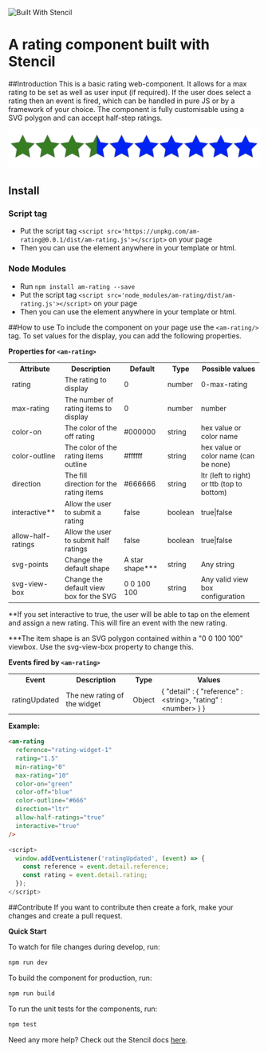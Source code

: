 ![Built With Stencil](https://img.shields.io/badge/-Built%20With%20Stencil-16161d.svg?logo=data%3Aimage%2Fsvg%2Bxml%3Bbase64%2CPD94bWwgdmVyc2lvbj0iMS4wIiBlbmNvZGluZz0idXRmLTgiPz4KPCEtLSBHZW5lcmF0b3I6IEFkb2JlIElsbHVzdHJhdG9yIDE5LjIuMSwgU1ZHIEV4cG9ydCBQbHVnLUluIC4gU1ZHIFZlcnNpb246IDYuMDAgQnVpbGQgMCkgIC0tPgo8c3ZnIHZlcnNpb249IjEuMSIgaWQ9IkxheWVyXzEiIHhtbG5zPSJodHRwOi8vd3d3LnczLm9yZy8yMDAwL3N2ZyIgeG1sbnM6eGxpbms9Imh0dHA6Ly93d3cudzMub3JnLzE5OTkveGxpbmsiIHg9IjBweCIgeT0iMHB4IgoJIHZpZXdCb3g9IjAgMCA1MTIgNTEyIiBzdHlsZT0iZW5hYmxlLWJhY2tncm91bmQ6bmV3IDAgMCA1MTIgNTEyOyIgeG1sOnNwYWNlPSJwcmVzZXJ2ZSI%2BCjxzdHlsZSB0eXBlPSJ0ZXh0L2NzcyI%2BCgkuc3Qwe2ZpbGw6I0ZGRkZGRjt9Cjwvc3R5bGU%2BCjxwYXRoIGNsYXNzPSJzdDAiIGQ9Ik00MjQuNywzNzMuOWMwLDM3LjYtNTUuMSw2OC42LTkyLjcsNjguNkgxODAuNGMtMzcuOSwwLTkyLjctMzAuNy05Mi43LTY4LjZ2LTMuNmgzMzYuOVYzNzMuOXoiLz4KPHBhdGggY2xhc3M9InN0MCIgZD0iTTQyNC43LDI5Mi4xSDE4MC40Yy0zNy42LDAtOTIuNy0zMS05Mi43LTY4LjZ2LTMuNkgzMzJjMzcuNiwwLDkyLjcsMzEsOTIuNyw2OC42VjI5Mi4xeiIvPgo8cGF0aCBjbGFzcz0ic3QwIiBkPSJNNDI0LjcsMTQxLjdIODcuN3YtMy42YzAtMzcuNiw1NC44LTY4LjYsOTIuNy02OC42SDMzMmMzNy45LDAsOTIuNywzMC43LDkyLjcsNjguNlYxNDEuN3oiLz4KPC9zdmc%2BCg%3D%3D&colorA=16161d&style=flat-square)

# A rating component built with Stencil
##Introduction
This is a basic rating web-component.  It allows for a max rating to be set as well as user input (if required).  If the user does select a rating then an event is fired, which can be handled in pure JS or by a framework of your choice. The component is fully customisable using a SVG polygon and can accept half-step ratings.

![Rating](https://raw.githubusercontent.com/alasdairmackenzie/am-rating/master/resources/4.5-out-of-10.png)

## Install

### Script tag

- Put the script tag `<script src='https://unpkg.com/am-rating@0.0.1/dist/am-rating.js'></script>` on your page
- Then you can use the element anywhere in your template or html.

### Node Modules
- Run `npm install am-rating --save`
- Put the script tag `<script src='node_modules/am-rating/dist/am-rating.js'></script>` on your page
- Then you can use the element anywhere in your template or html.

##How to use
To include the component on your page use the `<am-rating/>` tag.  To set values for the display, you can add the following properties.

**Properties for `<am-rating>`**

<table>
  <tr>
    <th>Attribute</th>
    <th>Description</th>
    <th>Default</th>
    <th>Type</th>
    <th>Possible values</th>
  </tr>
  <tr>
    <td>rating</td>
    <td>The rating to display</td>
    <td>0</td>
	<td>number</td>
	<td>0-max-rating</td>
  </tr>
  <tr>
    <td>max-rating</td>
    <td>The number of rating items to display</td>
    <td>0</td>
	<td>number</td>
	<td>number</td>
  </tr>
  <tr>
    <td>color-on</td>
    <td>The color of the off rating</td>
    <td>#000000</td>
    <td>string</td>
    <td>hex value or color name</td>
  </tr>
  <tr>
    <td>color-outline</td>
    <td>The color of the rating items outline</td>
    <td>#ffffff</td>
    <td>string</td>
    <td>hex value or color name (can be none)</td>
  </tr>
  <tr>
    <td>direction</td>
    <td>The fill direction for the rating items</td>
    <td>#666666</td>
    <td>string</td>
    <td>ltr (left to right) or ttb (top to bottom)</td>
  </tr>
  <tr>
    <td>interactive**</td>
    <td>Allow the user to submit a rating</td>
    <td>false</td>
    <td>boolean</td>
    <td>true|false</td>
  </tr>
  <tr>
    <td>allow-half-ratings</td>
    <td>Allow the user to submit half ratings</td>
    <td>false</td>
    <td>boolean</td>
    <td>true|false</td>
  </tr>
   <tr>
    <td>svg-points</td>
    <td>Change the default shape</td>
    <td>A star shape***</td>
    <td>string</td>
    <td>Any string</td>
  </tr>
  <tr>
    <td>svg-view-box</td>
    <td>Change the default view box for the SVG</td>
    <td>0 0 100 100</td>
    <td>string</td>
    <td>Any valid view box configuration</td>
  </tr>
</table>

**If you set interactive to true, the user will be able to tap on the element and assign a new rating.  This will fire an event with the new rating.

***The item shape is an SVG polygon contained within a "0 0 100 100" viewbox. Use the svg-view-box property to change this.

**Events fired by `<am-rating>`**

<table>
  <tr>
    <th>Event</th>
    <th>Description</th>
    <th>Type</th>
    <th>Values</th>
  </tr>
  <tr>
    <td>ratingUpdated </td>
    <td>The new rating of the widget</td>
    <td>Object</td>
    <td>{ "detail" : { "reference" : &lt;string&gt, "rating" : &ltnumber&gt; } }</td>
  </tr>
 </table>

**Example:**

```html
<am-rating
  reference="rating-widget-1"
  rating="1.5"
  min-rating="0"
  max-rating="10"
  color-on="green"
  color-off="blue"
  color-outline="#666"
  direction="ltr"
  allow-half-ratings="true"
  interactive="true"
/>
```

```javascript
<script>
  window.addEventListener('ratingUpdated', (event) => {
    const reference = event.detail.reference;
    const rating = event.detail.rating;
  });
</script>

```

##Contribute
If you want to contribute then create a fork, make your changes and create a pull request.

**Quick Start**

To watch for file changes during develop, run:

```bash
npm run dev
```

To build the component for production, run:

```bash
npm run build
```

To run the unit tests for the components, run:

```bash
npm test
```

Need any more help? Check out the Stencil docs [here](https://stenciljs.com/docs/my-first-component).
